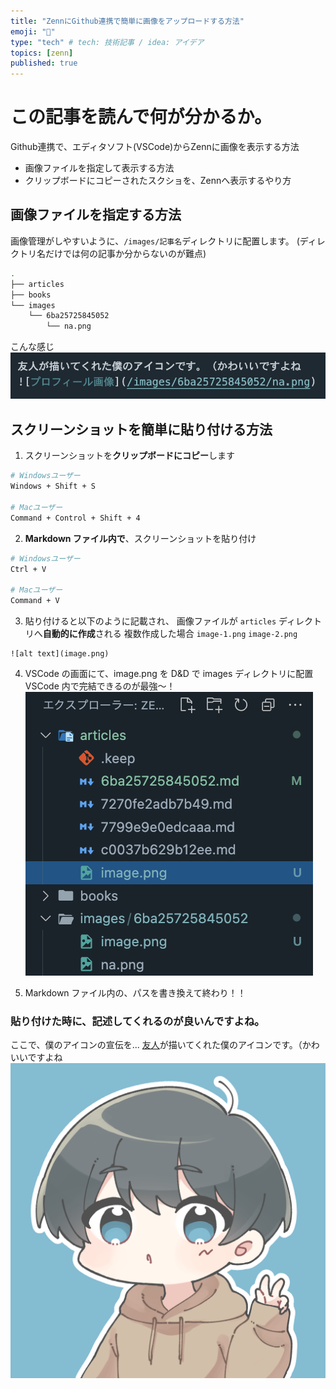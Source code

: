 ```yaml
---
title: "ZennにGithub連携で簡単に画像をアップロードする方法"
emoji: "🐳"
type: "tech" # tech: 技術記事 / idea: アイデア
topics: [zenn]
published: true
---
```

# この記事を読んで何が分かるか。
Github連携で、エディタソフト(VSCode)からZennに画像を表示する方法
- 画像ファイルを指定して表示する方法
- クリップボードにコピーされたスクショを、Zennへ表示するやり方

## 画像ファイルを指定する方法

画像管理がしやすいように、`/images/記事名`ディレクトリに配置します。
(ディレクトリ名だけでは何の記事か分からないのが難点)

```sh
.
├── articles
├── books
└── images
    └── 6ba25725845052
        └── na.png
```

こんな感じ
![alt text](/images/6ba25725845052/image.png)

## スクリーンショットを簡単に貼り付ける方法

1. スクリーンショットを**クリップボードにコピー**します

```sh
# Windowsユーザー
Windows + Shift + S

# Macユーザー
Command + Control + Shift + 4
```

2. **Markdown ファイル内で**、スクリーンショットを貼り付け

```sh
# Windowsユーザー
Ctrl + V

# Macユーザー
Command + V
```

3. 貼り付けると以下のように記載され、
   画像ファイルが `articles` ディレクトリへ**自動的に作成**される
   複数作成した場合 `image-1.png` `image-2.png`

```
![alt text](image.png)
```

4. VSCode の画面にて、image.png を D&D で images ディレクトリに配置
   VSCode 内で完結できるのが最強〜！
   ![alt text](/images/6ba25725845052/image-1.png)

5. Markdown ファイル内の、パスを書き換えて終わり！！

### 貼り付けた時に、記述してくれるのが良いんですよね。

ここで、僕のアイコンの宣伝を...
[友人](https://x.com/No_961040)が描いてくれた僕のアイコンです。（かわいいですよね
![プロフィール画像](/images/6ba25725845052/na.png)
